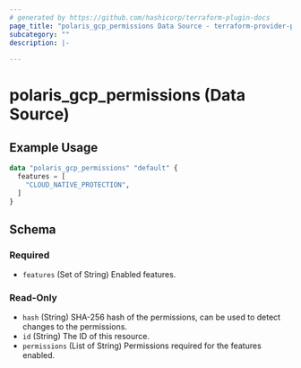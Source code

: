 ```yaml
---
# generated by https://github.com/hashicorp/terraform-plugin-docs
page_title: "polaris_gcp_permissions Data Source - terraform-provider-polaris"
subcategory: ""
description: |-
  
---
```


# polaris_gcp_permissions (Data Source)



## Example Usage

```terraform
data "polaris_gcp_permissions" "default" {
  features = [
    "CLOUD_NATIVE_PROTECTION",
  ]
}
```

<!-- schema generated by tfplugindocs -->
## Schema

### Required

- `features` (Set of String) Enabled features.

### Read-Only

- `hash` (String) SHA-256 hash of the permissions, can be used to detect changes to the permissions.
- `id` (String) The ID of this resource.
- `permissions` (List of String) Permissions required for the features enabled.


